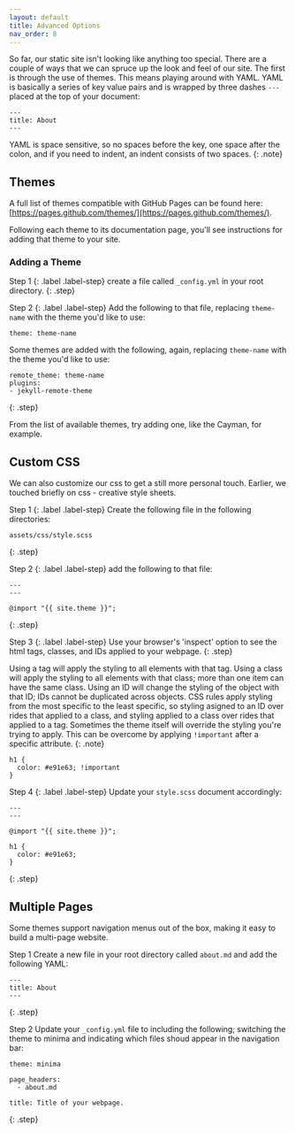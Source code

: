 ```yaml
---
layout: default
title: Advanced Options
nav_order: 8
---
```


So far, our static site isn't looking like anything too special. There are a couple of ways that we can spruce up the look and feel of our site. The first is through the use of themes. This means playing around with YAML. YAML is basically a series of key value pairs and is wrapped by three dashes `---` placed at the top of your document:

```
---
title: About
---
```

YAML is space sensitive, so no spaces before the key, one space after the colon, and if you need to indent, an indent consists of two spaces.
{: .note}

## Themes

A full list of themes compatible with GitHub Pages can be found here: [https://pages.github.com/themes/](https://pages.github.com/themes/).

Following each theme to its documentation page, you'll see instructions for adding that theme to your site.

### Adding a Theme

Step 1
{: .label .label-step}
create a file called `_config.yml` in your root directory.
{: .step}

Step 2
{: .label .label-step}
Add the following to that file, replacing `theme-name` with the theme you'd like to use:

```
theme: theme-name
```

Some themes are added with the following, again, replacing `theme-name` with the theme you'd like to use:

```
remote_theme: theme-name
plugins:
- jekyll-remote-theme
```
{: .step}

From the list of available themes, try adding one, like the Cayman, for example.

## Custom CSS

We can also customize our css to get a still more personal touch. Earlier, we touched briefly on css - creative style sheets.

Step 1
{: .label .label-step}
Create the following file in the following directories:
```
assets/css/style.scss
```
{: .step}

Step 2
{: .label .label-step}
add the following to that file:
```
---
---

@import "{{ site.theme }}";
```
{: .step}

Step 3
{: .label .label-step}
Use your browser's 'inspect' option to see the html tags, classes, and IDs applied to your webpage.
{: .step}

Using a tag will apply the styling to all elements with that tag. Using a class will apply the styling to all elements with that class; more than one item can have the same class. Using an ID will change the styling of the object with that ID; IDs cannot be duplicated across objects. CSS rules apply styling from the most specific to the least specific, so styling asigned to an ID over rides that applied to a class, and styling applied to a class over rides that applied to a tag. Sometimes the theme itself will override the styling you're trying to apply. This can be overcome by applying `!important` after a specific attribute.
{: .note}

```
h1 {
  color: #e91e63; !important
}
```

Step 4
{: .label .label-step}
Update your `style.scss` document accordingly:
```
---
---

@import "{{ site.theme }}";

h1 {
  color: #e91e63;
}
```
{: .step}

## Multiple Pages

Some themes support navigation menus out of the box, making it easy to build a multi-page website.

Step 1
Create a new file in your root directory called `about.md` and add the following YAML:

```
---
title: About
---
```
{: .step}

Step 2
Update your `_config.yml` file to including the following; switching the theme to minima and indicating which files shoud appear in the navigation bar:

```
theme: minima

page_headers:
  - about.md

title: Title of your webpage.
```
{: .step}

